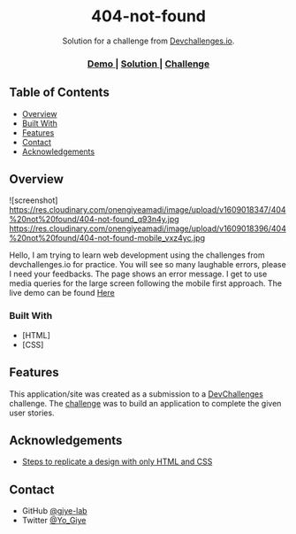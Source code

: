<!-- Please update value in the {}  -->

<h1 align="center">404-not-found</h1>

<div align="center">
   Solution for a challenge from  <a href="http://devchallenges.io" target="_blank">Devchallenges.io</a>.
</div>

<div align="center">
  <h3>
    <a href="https://happy-tesla-79a8c0.netlify.app/">
      Demo
    </a>
    <span> | </span>
    <a href="https://github.com/giye-lab/404-not-found">
      Solution
    </a>
    <span> | </span>
    <a href="https://devchallenges.io/challenges/wBunSb7FPrIepJZAg0sY">
      Challenge
    </a>
  </h3>
</div>

<!-- TABLE OF CONTENTS -->

## Table of Contents

- [Overview](#overview)
- [Built With](#built-with)
- [Features](#features)
- [Contact](#contact)
- [Acknowledgements](#acknowledgements)

<!-- OVERVIEW -->

## Overview

![screenshot]
https://res.cloudinary.com/onengiyeamadi/image/upload/v1609018347/404%20not%20found/404-not-found_q93n4y.jpg
https://res.cloudinary.com/onengiyeamadi/image/upload/v1609018396/404%20not%20found/404-not-found-mobile_vxz4yc.jpg


 Hello, I am trying to learn web development using the challenges from devchallenges.io  for practice. You will see so many laughable errors, please I need your feedbacks.
 The page shows an error message. I get to use media queries for the large screen following the mobile first approach.
 The live demo can be found  <a href="https://happy-tesla-79a8c0.netlify.app/">Here</a>
 
### Built With

<!-- This section should list any major frameworks that you built your project using. Here are a few examples.-->

- [HTML]
- [CSS]


## Features

<!-- List the features of your application or follow the template. Don't share the figma file here :) -->

This application/site was created as a submission to a [DevChallenges](https://devchallenges.io/challenges) challenge. The [challenge](https://devchallenges.io/challenges/wBunSb7FPrIepJZAg0sY) was to build an application to complete the given user stories.


## Acknowledgements

<!-- This section should list any articles or add-ons/plugins that helps you to complete the project. This is optional but it will help you in the future. For exmpale -->

- [Steps to replicate a design with only HTML and CSS](https://devchallenges-blogs.web.app/how-to-replicate-design/)


## Contact

- GitHub [@giye-lab](https://github.com/giye-lab)
- Twitter [@Yo_Giye](https://{twitter.com/Yo_Giye)
